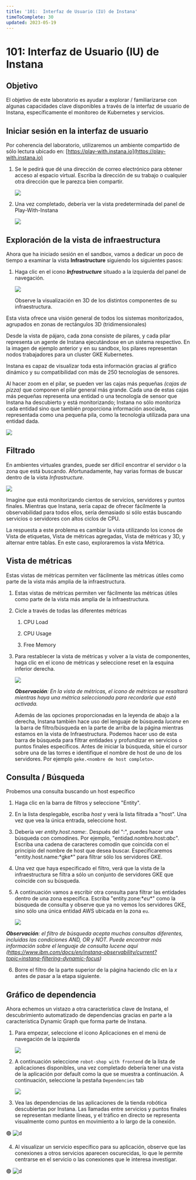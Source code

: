```yaml
---
title: '101:  Interfaz de Usuario (IU) de Instana'
timeToComplete: 30
updated: 2023-05-19
---
```


# 101: Interfaz de Usuario (IU) de Instana

## Objetivo

El objetivo de este laboratorio es ayudar a explorar / familiarizarse con algunas capacidades clave disponibles a través de la interfaz de usuario de Instana, específicamente el monitoreo de Kubernetes y servicios.

## Iniciar sesión en la interfaz de usuario

Por coherencia del laboratorio, utilizaremos un ambiente compartido de sólo lectura ubicado en: [https://play-with.instana.io](https://play-with.instana.io)

1. Se le pedirá que dé una dirección de correo electrónico para obtener acceso al espacio virtual. Escriba la dirección de su trabajo o cualquier otra dirección que le parezca bien compartir.

   ![](./images/101/image-001-signup.png)

2. Una vez completado, debería ver la vista predeterminada del panel de Play-With-Instana

   ![](./images/101/image-002-dashboard.png)

## Exploración de la vista de infraestructura

Ahora que ha iniciado sesión en el sandbox, vamos a dedicar un poco de tiempo a examinar la vista **Infrastructure** siguiendo los siguientes pasos:

1. Haga clic en el icono _**Infrastructure**_ situado a la izquierda del panel de navegación.

   ![](./images/101/image-004-explore-infra.png)

   Observe la visualización en 3D de los distintos componentes de su infraestructura.

Esta vista ofrece una visión general de todos los sistemas monitorizados, agrupados en zonas de rectángulos 3D (tridimensionales)

Desde la vista de pájaro, cada zona consiste de pilares, y cada pilar representa un agente de Instana ejecutándose en un sistema respectivo.
En la imagen de ejemplo anterior y en su sandbox, los pilares representan nodos trabajadores para un cluster GKE Kubernetes.

Instana es capaz de visualizar toda esta información gracias al gráfico dinámico y su compatibilidad con más de 250 tecnologías de sensores.

Al hacer zoom en el pilar, se pueden ver las cajas más pequeñas _(cajas de pizza)_ que componen el pilar general más grande. Cada una de estas cajas más pequeñas representa una entidad o una tecnología de sensor que Instana ha descubierto y está monitorizando; Instana no sólo monitoriza cada entidad sino que también proporciona información asociada, representada como una pequeña pila, como la tecnología utilizada para una entidad dada.

![](./images/101/image-008-stack.png)

## Filtrado

En ambientes virtuales grandes, puede ser difícil encontrar el servidor o la zona que está buscando. Afortunadamente, hay varias formas de buscar dentro de la vista _Infrastructure_.

![](./images/101/image-005-filter.jpg)

Imagine que está monitorizando cientos de servicios, servidores y puntos finales. Mientras que Instana, sería capaz de ofrecer fácilmente la observabilidad para todos ellos, sería demasiado si sólo estás buscando servicios o servidores con altos ciclos de CPU.

La respuesta a este problema es cambiar la vista utilizando los iconos de Vista de etiquetas, Vista de métricas agregadas, Vista de métricas y 3D, y alternar entre tablas. En este caso, exploraremos la vista Métrica.

## Vista de métricas

Estas vistas de métricas permiten ver fácilmente las métricas útiles como parte de la vista más amplia de la infraestructura.

1.  Estas vistas de métricas permiten ver fácilmente las métricas útiles como parte de la vista más amplia de la infraestructura.

2.  Cicle a través de todas las diferentes métricas

    1. CPU Load

    2. CPU Usage

    3. Free Memory

3.  Para restablecer la vista de métricas y volver a la vista de componentes, haga clic en el icono de métricas y seleccione reset en la esquina inferior derecha.

    ![](./images/101/image-006-metrics.gif)

    _**Observación**: En la vista de métricas, el icono de métricas se resaltará mientras haya una métrica seleccionada para recordarle que está activada._

    Además de las opciones proporcionadas en la leyenda de abajo a la derecha, Instana también hace uso del lenguaje de búsqueda _lucene_ en la barra de filtro/búsqueda en la parte de arriba de la página mientras estamos en la vista de Infraestructura. Podemos hacer uso de esta barra de búsqueda para filtrar entidades y profundizar en servicios o puntos finales específicos. Antes de iniciar la búsqueda, sitúe el cursor sobre una de las torres e identifique el nombre de host de uno de los servidores. Por ejemplo `geke.<nombre de host completo>`.

## Consulta / Búsqueda

Probemos una consulta buscando un host específico

1.  Haga clic en la barra de filtros y seleccione "Entity".

2.  En la lista desplegable, escriba _host_ y verá la lista filtrada a "host". Una vez que vea la única entrada, seleccione host.

3.  Debería ver _entity.host.name:_. Después del ":", puedes hacer una búsqueda con comodines. Por ejemplo, "entidad.nombre.host:_abc_". Escriba una cadena de caracteres comodín que coincida con el principio del nombre de host que desea buscar. Especificaremos "entity.host.name:\*gke\*" para filtrar sólo los servidores GKE.

4.  Una vez que haya especificado el filtro, verá que la vista de la infraestructura se filtra a sólo un conjunto de servidores GKE que coincide con su búsqueda.

5.  A continuación vamos a escribir otra consulta para filtrar las entidades dentro de una zona específica. Escriba "entity.zone:\*_eu_\*" como la búsqueda de consulta y observe que ya no vemos los servidores GKE, sino sólo una única entidad AWS ubicada en la zona `eu`.

    ![](./images/101/image-007-query.png)

_**Observación**: el filtro de búsqueda acepta muchas consultas diferentes, incluidas las condiciones AND, OR y NOT. Puede encontrar más información sobre el lenguaje de consulta lucene aquí (https://www.ibm.com/docs/en/instana-observability/current?topic=instana-filtering-dynamic-focus)_

6.  Borre el filtro de la parte superior de la página haciendo clic en la _x_ antes de pasar a la etapa siguiente.

## Gráfico de dependencia

Ahora echemos un vistazo a otra característica clave de Instana, el descubrimiento automatizado de dependencias gracias en parte a la característica Dynamic Graph que forma parte de Instana.

1.  Para empezar, seleccione el icono Aplicaciones en el menú de navegación de la izquierda

    ![](./images/101/image-011-app-menu.png)

2.  A continuación seleccione `robot-shop with frontend` de la lista de aplicaciones disponibles, una vez completado debería tener una vista de la aplicación por default como la que se muestra a continuación. A continuación, seleccione la pestaña `Dependencies` tab

    ![](./images/101/image-012-dep-menu.png)

3.  Vea las dependencias de las aplicaciones de la tienda robótica descubiertas por Instana. Las llamadas entre servicios y puntos finales se representan mediante líneas, y el tráfico en directo se representa visualmente como puntos en movimiento a lo largo de la conexión.

🟢 ![d](./images/101/image-013-dep-tab.png)

4.  Al visualizar un servicio específico para su aplicación, observe que las conexiones a otros servicios aparecen oscurecidas, lo que le permite centrarse en el servicio o las conexiones que le interesa investigar.

🟢 ![d](./images/101/image-014-dep-highlight.png)
